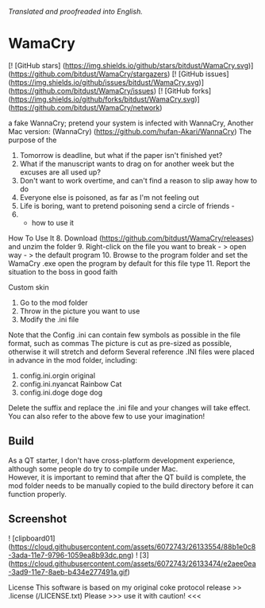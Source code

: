 *Translated and proofreaded into English.*
# WamaCry
[! [GitHub stars] (https://img.shields.io/github/stars/bitdust/WamaCry.svg)] (https://github.com/bitdust/WamaCry/stargazers)
[! [GitHub issues] (https://img.shields.io/github/issues/bitdust/WamaCry.svg)] (https://github.com/bitdust/WamaCry/issues)
[! [GitHub forks] (https://img.shields.io/github/forks/bitdust/WamaCry.svg)] (https://github.com/bitdust/WamaCry/network)

a fake WannaCry; pretend your system is infected with WannaCry,
Another Mac version: (WannaCry) (https://github.com/hufan-Akari/WannaCry)
The purpose of the
1. Tomorrow is deadline, but what if the paper isn't finished yet?
2. What if the manuscript wants to drag on for another week but the excuses are all used up?
3. Don't want to work overtime, and can't find a reason to slip away how to do
4. Everyone else is poisoned, as far as I'm not feeling out
5. Life is boring, want to pretend poisoning send a circle of friends -
6. - how to use it

How To Use It
8. Download (https://github.com/bitdust/WamaCry/releases) and unzim the folder
9. Right-click on the file you want to break - > open way - > the default program
10. Browse to the program folder and set the WamaCry .exe open the program by default for this file type
11. Report the situation to the boss in good faith

Custom skin

1. Go to the mod folder
2. Throw in the picture you want to use
3. Modify the .ini file

Note that the Config .ini can contain few symbols as possible in the file format, such as commas
The picture is cut as pre-sized as possible, otherwise it will stretch and deform
Several reference .INI files were placed in advance in the mod folder, including:
1. config.ini.orgin original
2. config.ini.nyancat Rainbow Cat
3. config.ini.doge doge dog

Delete the suffix and replace the .ini file and your changes will take effect.
You can also refer to the above few to use your imagination!

## Build
As a QT starter, I don't have cross-platform development experience, although some people do try to compile under Mac.  
However, it is important to remind that after the QT build is complete, the mod folder needs to be manually copied to the build directory before it can function properly.
## Screenshot
! [clipboard01] (https://cloud.githubusercontent.com/assets/6072743/26133554/88b1e0c8-3ada-11e7-9796-1059ea8b93dc.png)
! [3] (https://cloud.githubusercontent.com/assets/6072743/26133474/e2aee0ea-3ad9-11e7-8aeb-b434e277491a.gif)

License
This software is based on my original coke protocol release >> .license (/LICENSE.txt)
Please >>> use it with caution! <<<
